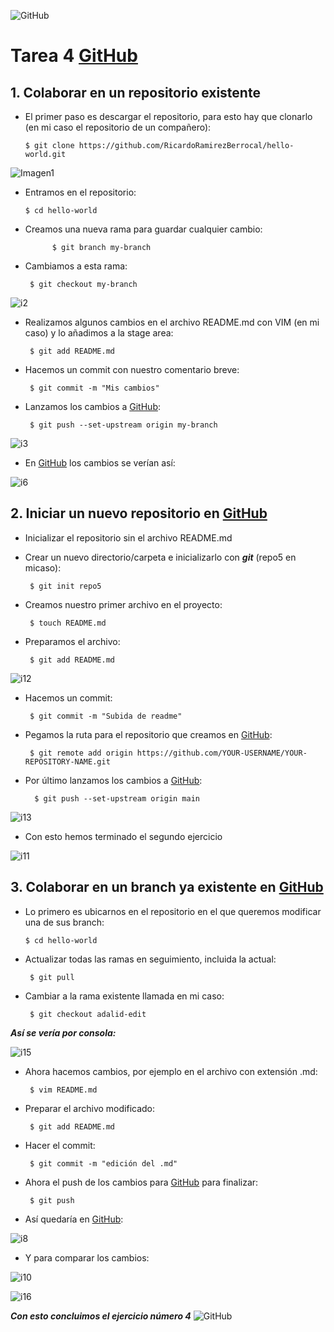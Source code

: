 ![GitHub](https://github.com/AdalidTacubeno/HelloWorld_ej2/blob/master/images/branches.png) 

# Tarea 4 [GitHub](https://github.com)

## 1. Colaborar en un repositorio existente

  * El primer paso es descargar el repositorio, para esto hay que clonarlo (en mi caso el repositorio de un compañero):

        $ git clone https://github.com/RicardoRamirezBerrocal/hello-world.git


  ![Imagen1](https://github.com/AdalidTacubeno/HelloWorld_ej2/blob/master/images/1.png)

  * Entramos en el repositorio:
      
        $ cd hello-world 

  * Creamos una nueva rama para guardar cualquier cambio:
     
              $ git branch my-branch

  * Cambiamos a esta rama:

         $ git checkout my-branch


![i2](https://github.com/AdalidTacubeno/HelloWorld_ej2/blob/master/images/2.png)

* Realizamos algunos cambios en el archivo README.md con VIM (en mi caso) y lo añadimos a la stage area:

       $ git add README.md

* Hacemos un commit con nuestro comentario breve:

       $ git commit -m "Mis cambios"


* Lanzamos los cambios a [GitHub](https://github.com):

       $ git push --set-upstream origin my-branch

![i3](https://github.com/AdalidTacubeno/HelloWorld_ej2/blob/master/images/3.png)


* En [GitHub](https://github.com) los cambios se verían así:

![i6](https://github.com/AdalidTacubeno/HelloWorld_ej2/blob/master/images/6.png)


## 2. Iniciar un nuevo repositorio en [GitHub](https://github.com)

* Inicializar el repositorio sin el archivo README.md
* Crear un nuevo directorio/carpeta e inicializarlo con ***git*** (repo5 en micaso):

       $ git init repo5

* Creamos nuestro primer archivo en el proyecto:

       $ touch README.md   

* Preparamos el archivo:
 
       $ git add README.md

![i12](https://github.com/AdalidTacubeno/HelloWorld_ej2/blob/master/images/12.png)

* Hacemos un commit:

       $ git commit -m "Subida de readme"

* Pegamos la ruta para el repositorio que creamos en [GitHub](https://github.com):

       $ git remote add origin https://github.com/YOUR-USERNAME/YOUR-REPOSITORY-NAME.git

* Por último lanzamos los cambios a [GitHub](https://github.com):

        $ git push --set-upstream origin main

![i13](https://github.com/AdalidTacubeno/HelloWorld_ej2/blob/master/images/13.png)


* Con esto hemos terminado el segundo ejercicio

![i11](https://github.com/AdalidTacubeno/HelloWorld_ej2/blob/master/images/11.png)

## 3. Colaborar en un branch ya existente en [GitHub](https://github.com)


* Lo primero es ubicarnos en el repositorio en el que queremos modificar una de sus branch:

      $ cd hello-world

* Actualizar todas las ramas en seguimiento, incluida la actual:

       $ git pull

* Cambiar a la rama existente llamada en mi caso:

       $ git checkout adalid-edit

***Así se vería por consola:***

 ![i15](https://github.com/AdalidTacubeno/HelloWorld_ej2/blob/master/images/15.png)
* Ahora hacemos cambios, por ejemplo en el archivo con extensión .md:

       $ vim README.md

* Preparar el archivo modificado:

       $ git add README.md

* Hacer el commit:

       $ git commit -m "edición del .md"

* Ahora el push de los cambios para [GitHub](https://github.com) para finalizar:

       $ git push

* Así quedaría en [GitHub](https://github.com):

![i8](https://github.com/AdalidTacubeno/HelloWorld_ej2/blob/master/images/8.png)

* Y para comparar los cambios:

![i10](https://github.com/AdalidTacubeno/HelloWorld_ej2/blob/master/images/10.png)

![i16](https://github.com/AdalidTacubeno/HelloWorld_ej2/blob/master/images/16.png)

***Con esto concluimos el ejercicio número 4***
![GitHub](https://github.com/AdalidTacubeno/HelloWorld_ej2/blob/master/images/branches.png) 
